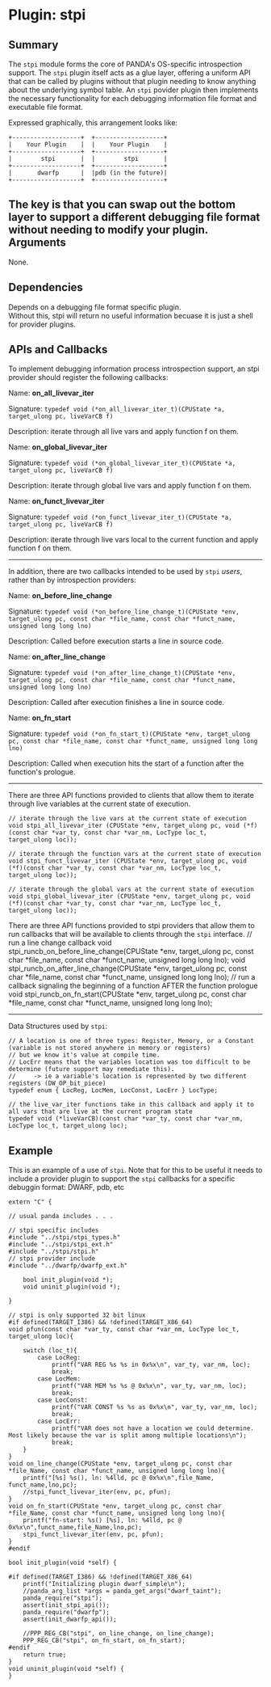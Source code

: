 Plugin: stpi
===========

Summary
-------

The `stpi` module forms the core of PANDA's OS-specific introspection support. The `stpi` plugin itself acts as a glue layer, offering a uniform API that can be called by plugins without that plugin needing to know anything about the underlying symbol table. An `stpi` povider plugin then implements the necessary functionality for each debugging information file format and executable file format.

Expressed graphically, this arrangement looks like:

    +-------------------+  +-------------------+
    |    Your Plugin    |  |    Your Plugin    |
    +-------------------+  +-------------------+
    |        stpi       |  |        stpi       |
    +-------------------+  +-------------------+
    |       dwarfp      |  |pdb (in the future)|
    +-------------------+  +-------------------+

The key is that you can swap out the bottom layer to support a different debugging file format without needing to modify your plugin.
Arguments
---------

None.

Dependencies
------------
Depends on a debugging file format specific plugin.  
Without this, stpi will return no useful information becuase it is just a shell for provider plugins. 

APIs and Callbacks
------------------
To implement debugging information process introspection support, an stpi provider should register the following callbacks:

Name: **on_all_livevar_iter**

Signature: `typedef void (*on_all_livevar_iter_t)(CPUState *a, target_ulong pc, liveVarCB f)`

Description: iterate through all live vars and apply function f on them.

Name: **on_global_livevar_iter**

Signature: `typedef void (*on_global_livevar_iter_t)(CPUState *a, target_ulong pc, liveVarCB f)`

Description: iterate through global live vars and apply function f on them.

Name: **on_funct_livevar_iter**

Signature: `typedef void (*on_funct_livevar_iter_t)(CPUState *a, target_ulong pc, liveVarCB f)`

Description: iterate through live vars local to the current function and apply function f on them.

---------------

In addition, there are two callbacks intended to be used by `stpi` *users*, rather than by introspection providers:

Name: **on_before_line_change**

Signature: `typedef void (*on_before_line_change_t)(CPUState *env, target_ulong pc, const char *file_name, const char *funct_name, unsigned long long lno)`

Description: Called before execution starts a line in source code.

Name: **on_after_line_change**

Signature: `typedef void (*on_after_line_change_t)(CPUState *env, target_ulong pc, const char *file_name, const char *funct_name, unsigned long long lno)`

Description: Called after execution finishes a line in source code.

Name: **on_fn_start**

Signature: `typedef void (*on_fn_start_t)(CPUState *env, target_ulong pc, const char *file_name, const char *funct_name, unsigned long long lno)`

Description: Called when execution hits the start of a function after the function's prologue.

---------------

There are three API functions provided to clients that allow them to iterate through live variables at the current state of execution.

    // iterate through the live vars at the current state of execution
    void stpi_all_livevar_iter (CPUState *env, target_ulong pc, void (*f)(const char *var_ty, const char *var_nm, LocType loc_t,     target_ulong loc));

    // iterate through the function vars at the current state of execution
    void stpi_funct_livevar_iter (CPUState *env, target_ulong pc, void (*f)(const char *var_ty, const char *var_nm, LocType loc_t, target_ulong loc));
    
    // iterate through the global vars at the current state of execution
    void stpi_global_livevar_iter (CPUState *env, target_ulong pc, void (*f)(const char *var_ty, const char *var_nm, LocType loc_t, target_ulong loc));
    
There are three API functions provided to stpi providers that allow them to run callbacks that will be available to clients through the `stpi` interface.
    // run a line change callback
    void stpi_runcb_on_before_line_change(CPUState *env, target_ulong pc, const char *file_name, const char *funct_name, unsigned long long lno);
    void stpi_runcb_on_after_line_change(CPUState *env, target_ulong pc, const char *file_name, const char *funct_name, unsigned long long lno);
    // run a callback signaling the beginning of a function AFTER the function prologue
    void stpi_runcb_on_fn_start(CPUState *env, target_ulong pc, const char *file_name, const char *funct_name, unsigned long long lno);

---------------

Data Structures used by `stpi`:
    
    // A location is one of three types: Register, Memory, or a Constant (variable is not stored anywhere in memory or registers)
    // but we know it's value at compile time.
    // LocErr means that the variables location was too difficult to be determine (future support may remediate this).
    //     -> ie a variable's location is represented by two different registers (DW_OP_bit_piece)
    typedef enum { LocReg, LocMem, LocConst, LocErr } LocType;
    
    // the live_var_iter functions take in this callback and apply it to all vars that are live at the current program state
    typedef void (*liveVarCB)(const char *var_ty, const char *var_nm, LocType loc_t, target_ulong loc);


Example
-------
This is an example of a use of `stpi`.  Note that for this to be useful it needs to include a provider plugin to support the `stpi` callbacks for a specific debuggin format: DWARF, pdb, etc

    extern "C" {
    
    // usual panda includes . . .    
    
    // stpi specific includes
    #include "../stpi/stpi_types.h"
    #include "../stpi/stpi_ext.h"
    #include "../stpi/stpi.h"
    // stpi provider include
    #include "../dwarfp/dwarfp_ext.h"
        
        bool init_plugin(void *);
        void uninit_plugin(void *);
        
    }
    
    // stpi is only supported 32 bit linux
    #if defined(TARGET_I386) && !defined(TARGET_X86_64)
    void pfun(const char *var_ty, const char *var_nm, LocType loc_t, target_ulong loc){
        
        switch (loc_t){
            case LocReg:
                printf("VAR REG %s %s in 0x%x\n", var_ty, var_nm, loc);
                break;
            case LocMem:
                printf("VAR MEM %s %s @ 0x%x\n", var_ty, var_nm, loc);
                break;
            case LocConst:
                printf("VAR CONST %s %s as 0x%x\n", var_ty, var_nm, loc);
                break;
            case LocErr:
                printf("VAR does not have a location we could determine. Most likely because the var is split among multiple locations\n");
                break;
        }
    }
    void on_line_change(CPUState *env, target_ulong pc, const char *file_Name, const char *funct_name, unsigned long long lno){
        printf("[%s] %s(), ln: %4lld, pc @ 0x%x\n",file_Name, funct_name,lno,pc);
        //stpi_funct_livevar_iter(env, pc, pfun);
    }
    void on_fn_start(CPUState *env, target_ulong pc, const char *file_Name, const char *funct_name, unsigned long long lno){
        printf("fn-start: %s() [%s], ln: %4lld, pc @ 0x%x\n",funct_name,file_Name,lno,pc);
        stpi_funct_livevar_iter(env, pc, pfun);
    }
    #endif
    
    bool init_plugin(void *self) {
    
    #if defined(TARGET_I386) && !defined(TARGET_X86_64)
        printf("Initializing plugin dwarf_simple\n");
        //panda_arg_list *args = panda_get_args("dwarf_taint");
        panda_require("stpi");
        assert(init_stpi_api());
        panda_require("dwarfp");
        assert(init_dwarfp_api());
        
        //PPP_REG_CB("stpi", on_line_change, on_line_change);
        PPP_REG_CB("stpi", on_fn_start, on_fn_start);
    #endif
        return true;
    }
    void uninit_plugin(void *self) {
    }

